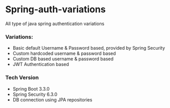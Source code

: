 # Spring-auth-variations
All type of java spring authentication variations

### Variations:

- Basic default Username & Password based, provided by Spring Security
- Custom hardcoded username & password based
- Custom DB based username & password based
- JWT Authentication based

### Tech Version
 - Spring Boot 3.3.0
 - Spring Security 6.3.0
 - DB connection using JPA repositories 